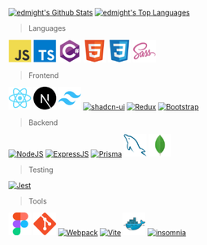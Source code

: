 <a href="https://github.com/anuraghazra/github-readme-stats"><img alt="edmight's Github Stats" src="https://github-readme-stats.vercel.app/api?username=edmight&theme=nord&hide_border=true&count_private=true" height="200px"/></a>
<a href="https://github.com/anuraghazra/github-readme-stats"><img alt="edmight's Top Languages" src="https://github-readme-stats.vercel.app/api/top-langs/?username=edmight&theme=nord&layout=compact&hide_border=true&count_private=true" height="200px"/></a>
<br/>

> Languages
<div>
  <a href="https://www.javascript.com/"><img src="https://raw.githubusercontent.com/devicons/devicon/1119b9f84c0290e0f0b38982099a2bd027a48bf1/icons/javascript/javascript-original.svg" width="45" height="45" alt="javascript" /></a>
  <a href="https://www.typescriptlang.org/"><img src="https://raw.githubusercontent.com/devicons/devicon/1119b9f84c0290e0f0b38982099a2bd027a48bf1/icons/typescript/typescript-original.svg" width="45" height="45" alt="typescript" /></a>
  <a href="https://dotnet.microsoft.com/en-us/languages/csharp"><img src="https://github.com/devicons/devicon/blob/master/icons/csharp/csharp-original.svg" width="45" height="45" alt="csharp" /></a>
  <a href="https://html.com/"><img src="https://github.com/devicons/devicon/blob/master/icons/html5/html5-original.svg" width="45" height="45" alt="Html5" /></a>
  <a href="https://www.css3.com/"><img src="https://github.com/devicons/devicon/blob/master/icons/css3/css3-original.svg" width="45" height="45" alt="css3" /></a>
  <a href="https://sass-lang.com/"><img src="https://github.com/devicons/devicon/blob/master/icons/sass/sass-original.svg" width="45" height="45" alt="sass" /></a>
</div>

> Frontend
<div>
  <a href="https://react.dev/"><img src="https://raw.githubusercontent.com/devicons/devicon/1119b9f84c0290e0f0b38982099a2bd027a48bf1/icons/react/react-original.svg" width="45" height="45" alt="React" /></a>
  <a href="https://nextjs.org/"><img src="https://raw.githubusercontent.com/devicons/devicon/1119b9f84c0290e0f0b38982099a2bd027a48bf1/icons/nextjs/nextjs-original.svg" width="45" height="45" alt="Next.js" /></a>
  <a href="https://tailwindcss.com/"><img src="https://github.com/devicons/devicon/blob/master/icons/tailwindcss/tailwindcss-plain.svg" width="45" height="45" alt="Tailwind" /></a>
  <a href="https://ui.shadcn.com/"><img src="https://avatars.githubusercontent.com/u/139895814" width="45" height="45" alt="shadcn-ui" /></a>
   <a href="https://redux-toolkit.js.org/"><img src="https://cdn.worldvectorlogo.com/logos/redux.svg" width="45" height="45" alt="Redux" /></a>
  <a href="https://getbootstrap.com/"><img src="https://cdn.worldvectorlogo.com/logos/bootstrap-4.svg" width="45" height="45" alt="Bootstrap" /></a>
</div>

> Backend
<div>
  <a href="https://nodejs.org/en"><img src="https://brandeps.com/icon-download/N/Nodejs-icon-vector-02.svg" width="45" height="45" alt="NodeJS" /></a>
    <a href="https://expressjs.com/"><img src="https://raw.githubusercontent.com/danielcranney/readme-generator/main/public/icons/skills/express-colored.svg" width="45" height="45" alt="ExpressJS" /></a>
  <a href="https://www.prisma.io/"><img src="https://brandeps.com/icon-download/P/Prisma-icon-vector-01.svg" width="45" height="45" alt="Prisma" /></a>
    <a href="https://www.mysql.com/"><img src="https://github.com/devicons/devicon/blob/master/icons/mysql/mysql-original.svg" width="45" height="45" alt="MySQL" /></a>
  <a href="https://www.mongodb.com/"><img src="https://github.com/devicons/devicon/blob/master/icons/mongodb/mongodb-original.svg" width="45" height="45" alt="MongoDB" /></a>

  
</div>

> Testing
<div>
  <a href="https://jestjs.io/"><img src="https://brandeps.com/icon-download/J/Jest-icon-vector-02.svg" width="45" height="45" alt="Jest" /></a>
</div>

> Tools
<div>
  <a href="https://www.figma.com/"><img src="https://raw.githubusercontent.com/devicons/devicon/1119b9f84c0290e0f0b38982099a2bd027a48bf1/icons/figma/figma-original.svg" width="45" height="45" alt="figma" /></a>
  <a href="https://git-scm.com/"><img src="https://raw.githubusercontent.com/devicons/devicon/1119b9f84c0290e0f0b38982099a2bd027a48bf1/icons/git/git-original.svg" width="45" height="45" alt="git" /></a>
  <a href="https://webpack.js.org/"><img src="https://brandeps.com/icon-download/W/Webpack-icon-vector-02.svg" width="45" height="45" alt="Webpack" /></a>
  <a href="https://vitejs.dev/"><img src="https://vitejs.dev/logo.svg" width="45" height="45" alt="Vite" /></a>
  <a href="https://www.docker.com/"><img src="https://github.com/devicons/devicon/blob/master/icons/docker/docker-original.svg" width="45" height="45" alt="docker" /></a>
  <a href="https://insomnia.rest/"><img src="https://www.svgrepo.com/show/353904/insomnia.svg" width="45" height="45" alt="insomnia" /></a>
</div>
